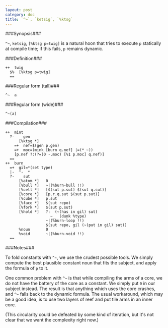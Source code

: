 ```yaml
---
layout: post
category: doc
title: `^~`, `ketsig`, `%ktsg`
---
```


###Synopsis###

`^~`, `ketsig`, `[%ktsg p=twig]` is a natural hoon that
tries to execute `p` statically at compile time; if this fails,
`p` remains dynamic.

###Definition###

    ++  twig  
      $%  [%ktsg p=twig]
      ==

###Regular form (tall)###

    ^~  a

###Regular form (wide)###

    ^~(a)

###Compilation###
    
    ++  mint
      ?-    gen
          [%ktsg *]  
        =+  nef=$(gen p.gen)
        =+  moc=(mink [burn q.nef] |=(* ~))
        [p.nef ?:(?=(0 -.moc) [%1 p.moc] q.nef)]
      ==
    ++  burn
      =+  gil=*(set type)
      |-  ^-  *
      ?-    sut
          [%atom *]   0
          [%bull *]   ~|(%burn-bull !!)
          [%cell *]   [$(sut p.sut) $(sut q.sut)]
          [%core *]   [p.r.q.sut $(sut p.sut)]
          [%cube *]   p.sut
          [%face *]   $(sut repo)
          [%fork *]   $(sut p.sut)
          [%hold *]   ?:  (~(has in gil) sut)
                        ~_  (dunk %type)
                      ~|(%burn-loop !!)
                      $(sut repo, gil (~(put in gil) sut))
          %noun       0
          %void       ~|(%burn-void !!)
      ==

###Notes###

To fold constants with `^~`, we use the crudest possible tools.
We simply compute the best plausible constant noun that fits the
subject, and apply the formula of `p` to it.

One common problem with `^~` is that while compiling the arms of
a core, we do not have the battery of the core as a constant.
We simply put `0` in our subject instead.  The result is that
anything which uses the core crashes, and `^~` falls back to the
dynamic formula.  The usual workaround, which may be a good idea,
is to use two layers of reef and put tile arms in an inner core.

(This circularity could be defeated by some kind of iteration,
but it's not clear that we want the complexity right now.)
